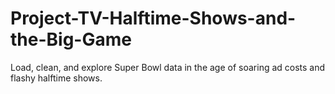 # Project-TV-Halftime-Shows-and-the-Big-Game
Load, clean, and explore Super Bowl data in the age of soaring ad costs and flashy halftime shows.
